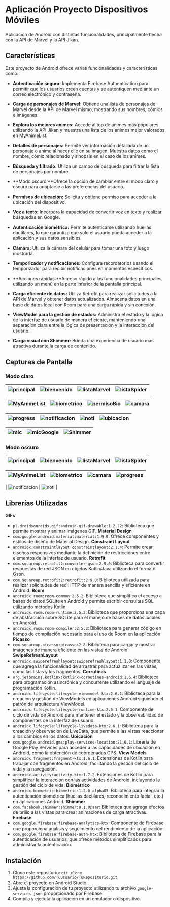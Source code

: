 # Aplicación Proyecto Dispositivos Móviles

Aplicación de Android con distintas funcionalidades, principalmente hecha con la API de Marvel y la API Jikan.

## Características

Este proyecto de Android ofrece varias funcionalidades y características como:

- **Autenticación segura:** Implementa Firebase Authentication para permitir que los usuarios creen cuentas y se autentiquen mediante un correo electrónico y contraseña.

- **Carga de personajes de Marvel:** Obtiene una lista de personajes de Marvel desde la API de Marvel mismo, mostrando sus nombres, cómics e imágenes.

- **Explora los mejores animes:** Accede al top de animes más populares utilizando la API Jikan y muestra una lista de los animes mejor valorados en MyAnimeList.

- **Detalles de personajes:** Permite ver información detallada de un personaje o anime al hacer clic en su imagen. Muestra datos como el nombre, cómic relacionado y sinopsis en el caso de los animes.

- **Búsqueda y filtrado:** Utiliza un campo de búsqueda para filtrar la lista de personajes por nombre.

- **Modo oscuro:**Ofrece la opción de cambiar entre el modo claro y oscuro para adaptarse a las preferencias del usuario.

- **Permisos de ubicación:** Solicita y obtiene permiso para acceder a la ubicación del dispositivo.

- **Voz a texto:** Incorpora la capacidad de convertir voz en texto y realizar búsquedas en Google.

- **Autenticación biométrica:** Permite autenticarse utilizando huellas dactilares, lo que garantiza que solo el usuario pueda acceder a la aplicación y sus datos sensibles.

- **Cámara:** Utiliza la cámara del celular para tomar una foto y luego mostrarla.

- **Temporizador y notificaciones:** Configura recordatorios usando el temporizador para recibir notificaciones en momentos específicos.

- **Acciones rápidas:**Acceso rápido a las funcionalidades principales utilizando un menú en la parte inferior de la pantalla principal.

- **Carga eficiente de datos:** Utiliza Retrofit para realizar solicitudes a la API de Marvel y obtener datos actualizados. Almacena datos en una base de datos local con Room para una carga rápida y sin conexión.

- **ViewModel para la gestión de estados:**  Administra el estado y la lógica de la interfaz de usuario de manera eficiente, manteniendo una separación clara entre la lógica de presentación y la interacción del usuario.

- **Carga visual con Shimmer:** Brinda una experiencia de usuario más atractiva durante la carga de contenido.

## Capturas de Pantalla

### Modo claro

| ![principal](images/principal_claro.png) | ![bienvenido](images/bienvenido_claro.png) |![listaMarvel](images/lista_Marvel_claro.png) |![listaSpider](images/lista_Spider_Man_claro.png) |
|----------|:-------------:|:-------------:|:-------------:

| ![MyAnimeList](images/MyAnimeList_claro.png) | ![biometrico](images/autenticacion_biometrica_claro.png) |![permisoBio](images/permiso_biometrico.png) |![camara](images/camara_claro.png) |
|----------|:-------------:|:-------------:|:-------------:

| ![progress](images/progressBar_claro.png) | ![notificacion](images/notificacion_claro.png) |![noti](images/noti_claro.png) |![ubicacion](images/permiso_ubicacion.png) |
|----------|:-------------:|:-------------:|:-------------:

| ![mic](images/permiso_mic.png) | ![micGoogle](images/mic_Google.png) |![Shimmer](images/Shimmer.png) |
|----------|:-------------:|:-------------:|

### Modo oscuro

| ![principal](images/principal_oscuro.png) | ![bienvenido](images/bienvenido_oscuro.png) |![listaMarvel](images/lista_Marvel_oscuro.png) |![listaSpider](images/lista_Spider_Man_oscuro.png) |
|----------|:-------------:|:-------------:|:-------------:

| ![MyAnimeList](images/MyAnimeList_oscuro.png) | ![biometrico](images/autenticacion_biometrica_oscuro.png) |![camara](images/camara_oscuro.png) |![progress](images/progressBar_oscuro.png) |
|----------|:-------------:|:-------------:|:-------------:

| ![notificacion](images/notificacion_oscuro.png) | ![noti](images/noti_oscuro.png) |

## Librerías Utilizadas
**GIFs**
- `pl.droidsonroids.gif:android-gif-drawable:1.2.22`: Biblioteca que permite mostrar y animar imágenes GIF.
**Material Design**
- `com.google.android.material:material:1.9.0`: Ofrece componentes y estilos de diseño de Material Design.
**Constraint Layout**
- `androidx.constraintlayout:constraintlayout:2.1.4`: Permite crear diseños responsivos mediante la definición de restricciones entre elementos de la interfaz de usuario.
**Retrofit**
- `com.squareup.retrofit2:converter-gson:2.9.0`: Biblioteca para convertir respuestas de red JSON en objetos Kotlin/Java utilizando el formato Gson.
- `com.squareup.retrofit2:retrofit:2.9.0`: Biblioteca utilizada para realizar solicitudes de red HTTP de manera sencilla y eficiente en Android.
**Room**
- `androidx.room:room-common:2.5.2`: Biblioteca que simplifica el acceso a bases de datos SQLite en Android y permite escribir consultas SQL utilizando métodos Kotlin.
- `androidx.room:room-runtime:2.5.2`: Biblioteca que proporciona una capa de abstracción sobre SQLite para el manejo de bases de datos locales en Android.
- `androidx.room:room-compiler:2.5.2`: Biblioteca para generar código en tiempo de compilación necesario para el uso de Room en la aplicación.
**Picasso**
- `com.squareup.picasso:picasso:2.8`: Biblioteca para cargar y mostrar imágenes de manera eficiente en las vistas de Android.
**SwipeRefreshLayout**
- `androidx.swiperefreshlayout:swiperefreshlayout:1.1.0`: Componente que agrega la funcionalidad de arrastrar para actualizar en las vistas, como las listas y los fragmentos.
**Corrutinas**
- `org.jetbrains.kotlinx:kotlinx-coroutines-android:1.6.4`: Biblioteca para programación asincrónica y concurrente utilizando el lenguaje de programación Kotlin.
- `androidx.lifecycle:lifecycle-viewmodel-ktx:2.6.1`: Biblioteca para la creación y gestión de ViewModels en aplicaciones Android siguiendo el patrón de arquitectura ViewModel.
- `androidx.lifecycle:lifecycle-runtime-ktx:2.6.1`: Componente del ciclo de vida de Android para mantener el estado y la observabilidad de componentes de la interfaz de usuario.
- `androidx.lifecycle:lifecycle-livedata-ktx:2.6.1`: Biblioteca para la creación y observación de LiveData, que permite a las vistas reaccionar a los cambios en los datos.
**Ubicación**
- `com.google.android.gms:play-services-location:21.0.1`: Librería de Google Play Services para acceder a las capacidades de ubicación en Android, como la obtención de coordenadas GPS.
**View Models**
- `androidx.fragment:fragment-ktx:1.6.1`: Extensiones de Kotlin para trabajar con fragmentos en Android, facilitando la gestión del ciclo de vida y la navegación.
- `androidx.activity:activity-ktx:1.7.2`: Extensiones de Kotlin para simplificar la interacción con las actividades de Android, incluyendo la gestión del ciclo de vida.
**Biométrico**
- `androidx.biometric:biometric:1.2.0-alpha05`: Biblioteca para integrar la autenticación biométrica (huellas dactilares, reconocimiento facial, etc.) en aplicaciones Android.
**Shimmer**
- `com.facebook.shimmer:shimmer:0.1.0@aar`: Biblioteca que agrega efectos de brillo a las vistas para crear animaciones de carga atractivas.
**Firebase**
- `com.google.firebase:firebase-analytics-ktx`: Componente de Firebase que proporciona análisis y seguimiento del rendimiento de la aplicación.
- `com.google.firebase:firebase-auth-ktx`: Biblioteca de Firebase para la autenticación de usuarios, que ofrece métodos simplificados para administrar la autenticación.

## Instalación

1. Clona este repositorio: `git clone https://github.com/TuUsuario/TuRepositorio.git`
2. Abre el proyecto en Android Studio.
3. Ajusta la configuración de tu proyecto utilizando tu archivo `google-services.json` proporcionado por Firebase.
4. Compila y ejecuta la aplicación en un emulador o dispositivo.